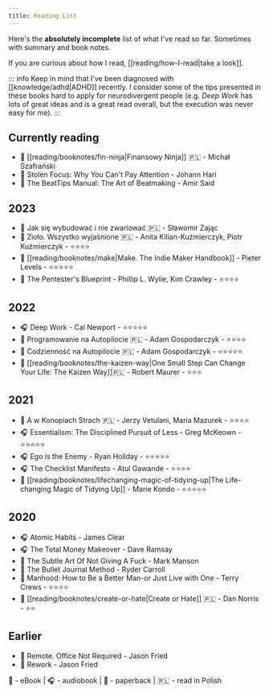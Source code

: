 ```yaml
---
title: Reading List
---
```


Here's the **absolutely incomplete** list of what I've read so far. Sometimes with summary and book notes.

If you are curious about how I read, [[reading/how-I-read|take a look]].

::: info
Keep in mind that I've been diagnosed with [[knowledge/adhd|ADHD]] recently. I consider some of the tips presented in these books hard to apply for neurodivergent people (e.g. _Deep Work_ has lots of great ideas and is a great read overall, but the execution was never easy for me).
:::

## Currently reading

- 📱 [[reading/booknotes/fin-ninja|Finansowy Ninja]] 🇵🇱 - Michał Szafrański
- 📱 Stolen Focus: Why You Can't Pay Attention - Johann Hari
- 📱 The BeatTips Manual: The Art of Beatmaking - Amir Said

## 2023

- 📱 Jak się wybudować i nie zwariować 🇵🇱 - Sławomir Zając
- 📱 Zioło. Wszystko wyjaśnione 🇵🇱 - Anita Kilian-Kuźmierczyk, Piotr Kuźmierczyk - ⭐⭐⭐⭐
- 📱 [[reading/booknotes/make|Make. The Indie Maker Handbook]] - Pieter Levels - ⭐⭐⭐⭐⭐
- 📱 The Pentester's Blueprint - Phillip L. Wylie, Kim Crawley - ⭐️⭐️⭐️⭐️

## 2022

- 🎧 Deep Work - Cal Newport - ⭐️⭐️⭐️⭐️⭐️
- 📱 Programowanie na Autopilocie 🇵🇱 - Adam Gospodarczyk - ⭐️⭐️⭐️⭐️
- 📱 Codzienność na Autopilocie 🇵🇱 - Adam Gospodarczyk - ⭐️⭐️⭐️⭐️⭐️
- 📱 [[reading/booknotes/the-kaizen-way|One Small Step Can Change Your Life: The Kaizen Way]]🇵🇱 - Robert Maurer - ⭐️⭐️⭐️

## 2021

- 📱 A w Konopiach Strach 🇵🇱 - Jerzy Vetulani, Maria Mazurek - ⭐️⭐️⭐️⭐️
- 🎧 Essentialism: The Disciplined Pursuit of Less - Greg McKeown - ⭐️⭐️⭐️⭐️⭐️
- 🎧 Ego is the Enemy - Ryan Holiday - ⭐️⭐️⭐️⭐️⭐️
- 🎧 The Checklist Manifesto - Atul Gawande - ⭐️⭐️⭐️⭐️
- 📱 [[reading/booknotes/lifechanging-magic-of-tidying-up|The Life-changing Magic of Tidying Up]] - Marie Kondo - ⭐️⭐️⭐️⭐️⭐️

## 2020

- 🎧 Atomic Habits - James Clear
- 🎧 The Total Money Makeover - Dave Ramsay
- 📱 The Subtle Art Of Not Giving A Fuck - Mark Manson
- 📱 The Bullet Journal Method - Ryder Carroll
- 📱 Manhood: How to Be a Better Man-or Just Live with One - Terry Crews - ⭐️⭐️⭐️⭐️
- 📕 [[reading/booknotes/create-or-hate|Create or Hate]] 🇵🇱 - Dan Norris - ⭐️⭐️

## Earlier

- 📱 Remote. Office Not Required - Jason Fried
- 📱 Rework - Jason Fried

📱 - eBook | 🎧 - audiobook | 📕 - paperback | 🇵🇱 - read in Polish
